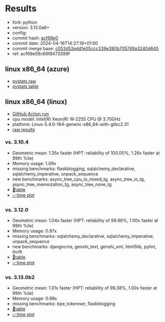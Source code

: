 # Results

- fork: python
- version: 3.13.0a6+
- config: 
- commit hash: [acf69e0](https://github.com/python/cpython/commit/acf69e0)
- commit date: 2024-04-16T14:27:18+01:00
- commit merge base: [c053d52edd1e05ccc339e380b705749a3240d645](https://github.com/python/cpython/commit/c053d52edd1e05ccc339e380b705749a3240d645)
- ref: acf69e09c66f8473399f

## linux x86_64 (azure)

- [pystats raw](bm-20240416-azure-x86_64-python-acf69e09c66f8473399f-3.13.0a6%2B-acf69e0-pystats.json)
- [pystats table](bm-20240416-azure-x86_64-python-acf69e09c66f8473399f-3.13.0a6%2B-acf69e0-pystats.md)

## linux x86_64 (linux)

- [GitHub Action run](https://github.com/faster-cpython/benchmarking/actions/runs/8713010520)
- cpu model: Intel(R) Xeon(R) W-2255 CPU @ 3.70GHz
- platform: Linux-5.4.0-164-generic-x86_64-with-glibc2.31
- [raw results](bm-20240416-linux-x86_64-python-acf69e09c66f8473399f-3.13.0a6%2B-acf69e0.json)

### vs. 3.10.4

- Geometric mean: 1.35x faster (HPT: reliability of 100.00%, 1.26x faster at 99th %ile)
- Memory usage: 1.09x
- missing benchmarks: flaskblogging, sqlalchemy_declarative, sqlalchemy_imperative, unpack_sequence
- new benchmarks: async_tree_cpu_io_mixed_tg, async_tree_io_tg, async_tree_memoization_tg, async_tree_none_tg
- [📄table](bm-20240416-linux-x86_64-python-acf69e09c66f8473399f-3.13.0a6%2B-acf69e0-vs-3.10.4.md)
- [📈time plot](bm-20240416-linux-x86_64-python-acf69e09c66f8473399f-3.13.0a6%2B-acf69e0-vs-3.10.4.svg)

### vs. 3.12.0

- Geometric mean: 1.04x faster (HPT: reliability of 99.96%, 1.00x faster at 99th %ile)
- Memory usage: 0.97x
- missing benchmarks: sqlalchemy_declarative, sqlalchemy_imperative, unpack_sequence
- new benchmarks: djangocms, genshi_text, genshi_xml, html5lib, pylint, thrift
- [📄table](bm-20240416-linux-x86_64-python-acf69e09c66f8473399f-3.13.0a6%2B-acf69e0-vs-3.12.0.md)
- [📈time plot](bm-20240416-linux-x86_64-python-acf69e09c66f8473399f-3.13.0a6%2B-acf69e0-vs-3.12.0.svg)

### vs. 3.13.0b2

- Geometric mean: 1.01x faster (HPT: reliability of 99.38%, 1.00x faster at 99th %ile)
- Memory usage: 0.98x
- missing benchmarks: bpe_tokeniser, flaskblogging
- [📄table](bm-20240416-linux-x86_64-python-acf69e09c66f8473399f-3.13.0a6%2B-acf69e0-vs-3.13.0b2.md)
- [📈time plot](bm-20240416-linux-x86_64-python-acf69e09c66f8473399f-3.13.0a6%2B-acf69e0-vs-3.13.0b2.svg)

